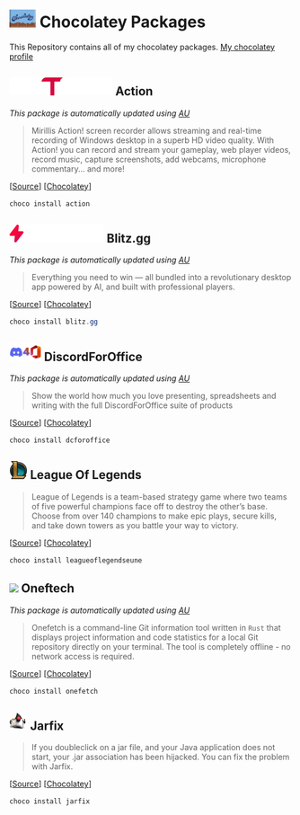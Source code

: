 # <img src="./assets/Chocolatey.svg" height="32" /> Chocolatey Packages

This Repository contains all of my chocolatey packages.
[My chocolatey profile](https://community.chocolatey.org/profiles/kamack38)

## <img src="./assets/Action.png" height="32"/> Action

*This package is automatically updated using [AU](https://github.com/majkinetor/au)*

> Mirillis Action! screen recorder allows streaming and real-time recording of Windows desktop in a superb HD video quality. With Action! you can record and stream your gameplay, web player videos, record music, capture screenshots, add webcams, microphone commentary... and more!

[[Source](https://mirillis.com/en/products/action.html)] [[Chocolatey](https://community.chocolatey.org/packages/action/)]

```powershell
choco install action
```

## <img src="./assets/Blitz.ggBanner.png" height="32"/> Blitz.gg

*This package is automatically updated using [AU](https://github.com/majkinetor/au)*

> Everything you need to win — all bundled into a revolutionary desktop app powered by AI, and built with professional players. 

[[Source](https://blitz.gg/)] [[Chocolatey](https://community.chocolatey.org/packages/blitz.gg/)]

```powershell
choco install blitz.gg
```

## <img src="./assets/DiscordForOffice.png" height="32"/> DiscordForOffice

*This package is automatically updated using [AU](https://github.com/majkinetor/au)*

> Show the world how much you love presenting, spreadsheets and writing with the full DiscordForOffice suite of products

[[Source](https://github.com/7coil/DiscordForOffice)] [[Chocolatey](https://community.chocolatey.org/packages/dcforoffice/)]

```powershell
choco install dcforoffice
```

## <img src="./assets/LeagueOfLegends.svg" height="32"/> League Of Legends

> League of Legends is a team-based strategy game where two teams of five powerful champions face off to destroy the other’s base. Choose from over 140 champions to make epic plays, secure kills, and take down towers as you battle your way to victory.

[[Source](https://www.leagueoflegends.com/)] [[Chocolatey](https://community.chocolatey.org/packages/leagueoflegendseune/)]

```powershell
choco install leagueoflegendseune
```

## <img src="https://rawcdn.githack.com/o2sh/onefetch/main/assets/onefetch.svg" height="32" /> Oneftech

*This package is automatically updated using [AU](https://github.com/majkinetor/au)*

> Onefetch is a command-line Git information tool written in `Rust` that displays project information and code statistics for a local Git repository directly on your terminal. The tool is completely offline - no network access is required.

[[Source](https://github.com/o2sh/onefetch)] [[Chocolatey](https://community.chocolatey.org/packages/onefetch/)]

```powershell
choco install onefetch
```

## <img src="./assets/Jarfix.png" height="32"/> Jarfix

> If you doubleclick on a jar file, and your Java application does not start, your .jar association has been hijacked. You can fix the problem with Jarfix.

[[Source](https://johann.loefflmann.net/en/software/jarfix/index.html)] [[Chocolatey](https://community.chocolatey.org/packages/jarfix/)]

```powershell
choco install jarfix
```
